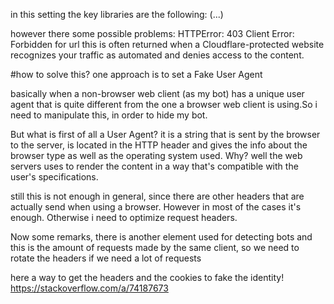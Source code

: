in this setting the key libraries are the following: (...)

however there some possible problems:
  HTTPError: 403 Client Error: Forbidden for url 
  this is often returned when a Cloudflare-protected website recognizes your traffic as automated and denies access to the content.
  
  #how to solve this?
  one approach is to set a Fake User Agent
  
  basically when a non-browser web client (as my bot) has a unique user agent that is quite different from the one a browser web client is using.So i need to manipulate this, in order to hide my bot.

But what is first of all a User Agent?
it is a string that is sent by the browser to the server, is located in the HTTP header and gives the info about the browser type as well as the operating system used. Why? well the web servers uses to render the content in a way that's compatible with the user's specifications.

still this is not enough in general, since there are other headers that are actually send when using a browser. However in most of the cases it's enough.
Otherwise i need to optimize request headers.

Now some remarks, there is another element used for detecting bots and this is the amount of requests made by the same client, so we need to rotate the headers if we need a lot of requests

here a way to get the headers and the cookies to fake the identity!
https://stackoverflow.com/a/74187673

